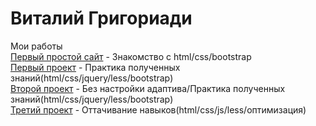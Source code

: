 # Виталий Григориади
Мои работы </br>
[Первый простой сайт](https://memfik.github.io/srctest/ "Мой первый сайт") - Знакомство с html/css/bootstrap </br>
[Первый проект](https://memfik.github.io/src/ "Мой первый проект") - Практика полученных знаний(html/css/jquery/less/bootstrap) </br>
[Второй проект](https://memfik.github.io/src2/ "Мой второй проект") - Без настройки адаптива/Практика полученных знаний(html/css/jquery/less/bootstrap) </br>
[Третий проект](https://memfik.github.io/src2/ "Мой третий проект") - Оттачивание навыков(html/css/js/less/оптимизация) </br>

